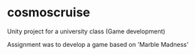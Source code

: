 # cosmoscruise

Unity project for a university class (Game development)

Assignment was to develop a game based on 'Marble Madness'
